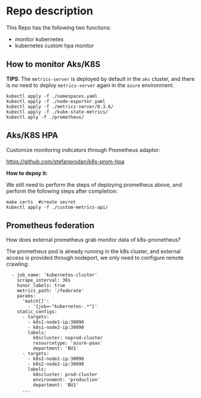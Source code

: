 # Repo description


This Repo has the following two functions:


* monitor kubernetes
* kubernetes custom hpa monitor

## How to monitor Aks/K8S

**TIPS**: The `metrics-server` is deployed by default in the `aks` cluster, and there is no need to deploy `metrics-server` again in the `azure` environment.

```
kubectl apply -f ./namespaces.yaml
kubectl apply -f ./node-exporter.yaml
kubectl apply -f ./metrics-server/0.3.6/ 
kubectl apply -f ./kube-state-metrics/
kubectl aply -f ./prometheus/
```

## Aks/K8S HPA

Customize monitoring indicators through Prometheus adaptor:

https://github.com/stefanprodan/k8s-prom-hpa


**How to depoy it:**

We still need to perform the steps of deploying prometheus above, and perform the following steps after completion:

```
make certs  #create secret
kubectl apply -f ./custom-metrics-api/
```


##  Prometheus federation

How does external prometheus grab monitor data of k8s-prometheus?

The prometheus pod is already running in the k8s cluster, and external access is provided through nodeport, we only need to configure remote crawling:

```
  - job_name: 'kubernetes-cluster'
    scrape_interval: 30s
    honor_labels: true
    metrics_path: '/federate'
    params:
      'match[]':
        - '{job=~"kubernetes-.*"}'
    static_configs:
      - targets:
        - k8s1-node1-ip:30090
        - k8s1-node2-ip:30090
        labels:
          k8scluster: noprod-cluster
          resourcetype: 'azure-paas'
          department: 'BU1'
      - targets:
        - k8s2-node1-ip:30090
        - k8s2-node2-ip:30090
        labels:
          k8scluster: prod-cluster
          environment: 'production'
          department: 'BU1'
      ...
```

